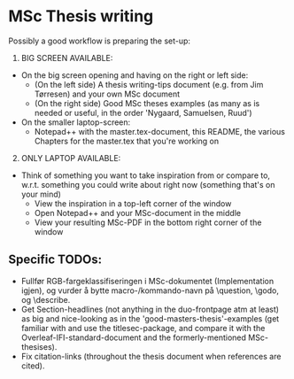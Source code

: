 # MSc Thesis writing

Possibly a good workflow is preparing the set-up:
1) BIG SCREEN AVAILABLE:
* On the big screen opening and having on the right or left side:
	+ (On the left side) A thesis writing-tips document (e.g. from Jim Tørresen) and your own MSc document
	+ (On the right side) Good MSc theses examples (as many as is needed or useful, in the order 'Nygaard, Samuelsen, Ruud')
* On the smaller laptop-screen:
	+ Notepad++ with the master.tex-document, this README, the various Chapters for the master.tex that you're working on

2) ONLY LAPTOP AVAILABLE:
* Think of something you want to take inspiration from or compare to, w.r.t. something you could write about right now (something that's on your mind)
	+ View the inspiration in a top-left corner of the window
	+ Open Notepad++ and your MSc-document in the middle
	+ View your resulting MSc-PDF in the bottom right corner of the window

## Specific TODOs:
* Fullfør RGB-fargeklassifiseringen i MSc-dokumentet (Implementation igjen), og vurder å bytte macro-/kommando-navn på \question, \godo, og \describe.
* Get Section-headlines (not anything in the duo-frontpage atm at least) as big and nice-looking as in the 'good-masters-thesis'-examples (get familiar with and use the titlesec-package, and compare it with the Overleaf-IFI-standard-document and the formerly-mentioned MSc-thesises).
* Fix citation-links (throughout the thesis document when references are cited).